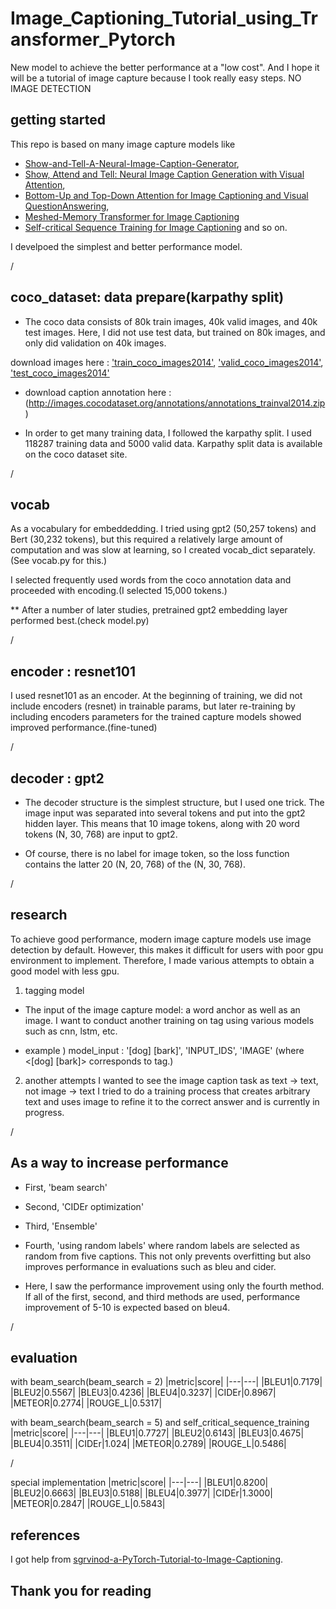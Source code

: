# Image_Captioning_Tutorial_using_Transformer_Pytorch
New model to achieve the better performance at a "low cost".  And I hope it will be a tutorial of image capture because I took really easy steps. NO IMAGE DETECTION



## getting started
This repo is based on many image capture models like 
 * [Show-and-Tell-A-Neural-Image-Caption-Generator](https://arxiv.org/pdf/1411.4555.pdf), 
 * [Show, Attend and Tell: Neural Image Caption Generation with Visual Attention](https://arxiv.org/pdf/1502.03044.pdf), 
 * [Bottom-Up and Top-Down Attention for Image Captioning and Visual QuestionAnswering](https://arxiv.org/pdf/1707.07998.pdf),
 * [Meshed-Memory Transformer for Image Captioning](https://arxiv.org/pdf/1912.08226.pdf) 
 * [Self-critical Sequence Training for Image Captioning](https://arxiv.org/pdf/1612.00563.pdf)
and so on.

I develpoed the simplest and better performance model.




/




## coco_dataset: data prepare(karpathy split)
* The coco data consists of 80k train images, 40k valid images, and 40k test images. Here, I did not use test data, but trained on 80k images, and only did validation on 40k images.


download images here : ['train_coco_images2014'](http://images.cocodataset.org/zips/train2014.zip), ['valid_coco_images2014'](http://images.cocodataset.org/zips/val2014.zip), ['test_coco_images2014'](http://images.cocodataset.org/zips/test2014.zip)

* download caption annotation here : (http://images.cocodataset.org/annotations/annotations_trainval2014.zip)

* In order to get many training data, I followed the karpathy split.
I used 118287 training data and 5000 valid data. Karpathy split data is available on the coco dataset site.





/





## vocab
As a vocabulary for embeddedding. I tried using gpt2 (50,257 tokens) and Bert (30,232 tokens), but this required a relatively large amount of computation and was slow at learning, so I created vocab_dict separately.(See vocab.py for this.)

I selected frequently used words from the coco annotation data and proceeded with encoding.(I selected 15,000 tokens.)



** After a number of later studies, pretrained gpt2 embedding layer performed best.(check model.py)





/





## encoder : resnet101
I used resnet101 as an encoder. At the beginning of training, we did not include encoders (resnet) in trainable params, but later re-training by including encoders parameters for the trained capture models showed improved performance.(fine-tuned)






/





## decoder : gpt2
* The decoder structure is the simplest structure, but I used one trick. The image input was separated into several tokens and put into the gpt2 hidden layer. This means that 10 image tokens, along with 20 word tokens (N, 30, 768) are input to gpt2.

* Of course, there is no label for image token, so the loss function contains the latter 20 (N, 20, 768) of the (N, 30, 768).





/






## research 
To achieve good performance, modern image capture models use image detection by default. However, this makes it difficult for users with poor gpu environment to implement.
Therefore, I made various attempts to obtain a good model with less gpu.

1. tagging model
* The input of the image capture model: a word anchor as well as an image. 
I want to conduct another training on tag using various models such as cnn, lstm, etc.


* example )
model_input : '[dog] [bark]', 'INPUT_IDS', 'IMAGE'
(where <[dog] [bark]> corresponds to tag.)



2. another attempts
I wanted to see the image caption task as text -> text, not image -> text
I tried to do a training process that creates arbitrary text and uses image to refine it to the correct answer and is currently in progress.





/





## As a way to increase performance
* First, 'beam search'
* Second, 'CIDEr optimization'
* Third, 'Ensemble'
* Fourth, 'using random labels'
where random labels are selected as random from five captions. This not only prevents overfitting but also improves performance in evaluations such as bleu and cider.


* Here, I saw the performance improvement using only the fourth method. If all of the first, second, and third methods are used, performance improvement of 5-10 is expected based on bleu4.





/




## evaluation
with beam_search(beam_search = 2)
|metric|score|
|---|---|
|BLEU1|0.7179|
|BLEU2|0.5567|
|BLEU3|0.4236|
|BLEU4|0.3237|
|CIDEr|0.8967|
|METEOR|0.2774|
|ROUGE_L|0.5317|

with beam_search(beam_search = 5) and self_critical_sequence_training
|metric|score|
|---|---|
|BLEU1|0.7727|
|BLEU2|0.6143|
|BLEU3|0.4675|
|BLEU4|0.3511|
|CIDEr|1.024|
|METEOR|0.2789|
|ROUGE_L|0.5486|



/


special implementation
|metric|score|
|---|---|
|BLEU1|0.8200|
|BLEU2|0.6663|
|BLEU3|0.5188|
|BLEU4|0.3977|
|CIDEr|1.3000|
|METEOR|0.2847|
|ROUGE_L|0.5843|



## references
I got help from [sgrvinod-a-PyTorch-Tutorial-to-Image-Captioning](https://github.com/sgrvinod/a-PyTorch-Tutorial-to-Image-Captioning).


## Thank you for reading

